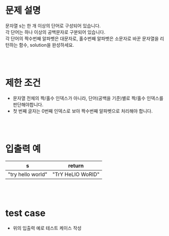 # 문제 설명
문자열 s는 한 개 이상의 단어로 구성되어 있습니다.  
각 단어는 하나 이상의 공백문자로 구분되어 있습니다.  
각 단어의 짝수번째 알파벳은 대문자로, 홀수번째 알파벳은 소문자로 바꾼 문자열을 리턴하는 함수, solution을 완성하세요.

<br><br>

# 제한 조건
- 문자열 전체의 짝/홀수 인덱스가 아니라, 단어(공백을 기준)별로 짝/홀수 인덱스를 판단해야합니다.
- 첫 번째 글자는 0번째 인덱스로 보아 짝수번째 알파벳으로 처리해야 합니다.

<br><br>

# 입출력 예
|s|return|
|:-----:|:-----:|
| "try hello world" | "TrY HeLlO WoRlD" |

<br><br>

# test case
- 위의 입출력 예로 테스트 케이스 작성